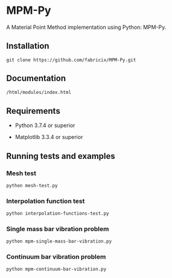 # MPM-Py

A Material Point Method implementation using Python: MPM-Py.

## Installation

```git
git clone https://github.com/fabricix/MPM-Py.git
```
## Documentation

```bash
/html/modules/index.html
```
## Requirements

* Python 3.7.4 or superior

* Matplotlib 3.3.4 or superior

## Running tests and examples

### Mesh test

```bash
python mesh-test.py
```

### Interpolation function test

```bash
python interpolation-functions-test.py
```

### Single mass bar vibration problem

```bash
python mpm-single-mass-bar-vibration.py
```

### Continuum bar vibration problem

```bash
python mpm-continuum-bar-vibration.py
```
